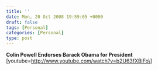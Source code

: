 ```yaml
---
title: ''
date: Mon, 20 Oct 2008 19:59:05 +0000
draft: false
tags: [Personal]
categories: [Personal]
type: post
---
```


**Colin Powell Endorses Barack Obama for President** \[youtube=http://www.youtube.com/watch?v=b2U63fXBlFo\]